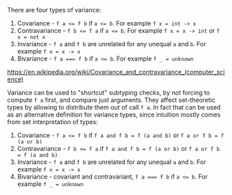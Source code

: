 There are four types of variance:
1. Covariance - `f a <= f b` if `a <= b`. For example `f x = int -> x`
2. Contravariance - `f b <= f a` if `a <= b`. For example `f x = x -> int` or `f x = not x`
3. Invariance - `f a` and `f b` are unrelated for any unequal `a` and `b`. For example `f x = x -> x`
4. Bivariance - `f a === f b` if `a <= b`. For example `f _ = unknown`

https://en.wikipedia.org/wiki/Covariance_and_contravariance_(computer_science)

Variance can be used to "shortcut" subtyping checks, by not forcing to compute `f a` first, and compare just arguments.
They affect set-theoretic types by allowing to distribute them out of call `f a`. In fact that can be used as an alternative definition for variance types, since intuition mostly comes from set interpretation of types:
1. Covariance - `f a <= f b` if `f a and f b = f (a and b)` or `f a or f b = f (a or b)`
2. Contravariance - `f b <= f a` if `f a and f b = f (a or b)` or `f a or f b = f (a and b)`
3. Invariance - `f a` and `f b` are unrelated for any unequal `a` and `b`. For example `f x = x -> x`
4. Bivariance - covariant and contravariant, `f a === f b` if `a <= b`. For example `f _ = unknown`